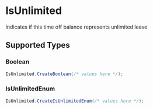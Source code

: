 # IsUnlimited

Indicates if this time off balance represents unlimited leave


## Supported Types

### Boolean

```csharp
IsUnlimited.CreateBoolean(/* values here */);
```

### IsUnlimitedEnum

```csharp
IsUnlimited.CreateIsUnlimitedEnum(/* values here */);
```
